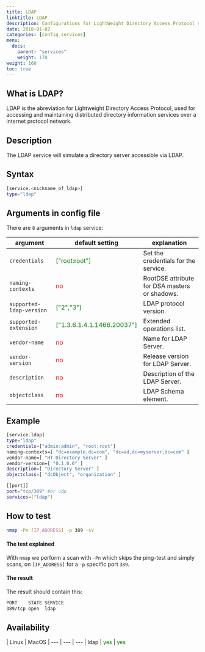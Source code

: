 ```yaml
---
title: LDAP
linktitle: LDAP
description: Configurations for LightWeight Directory Access Protocol service
date: 2018-01-02
categories: [config_services]
menu:
  docs:
    parent: "services"
    weight: 170
weight: 160
toc: true
---
```

## What is LDAP?

LDAP is the abreviation for  Lightweight Directory Access Protocol, used for accessing and maintaining distributed directory information services over a internet protocol network.

## Description

The LDAP service will simulate a directory server accessible via LDAP.

## Syntax

```bash
[service.<nickname_of_ldap>]
type="ldap"
```


## Arguments in config file

There are `8` arguments in `ldap` service:

 argument  | default setting | explanation
  ---  | --- | ---
`credentials` |  <span style="color:green">["root:root"]</span> | Set the credentials for the service.
`naming-contexts` |  <span style="color:red">no</span> | RootDSE attribute for DSA masters or shadows.
`supported-ldap-version` |  <span style="color:green">["2","3"]</span> | LDAP protocol version.
`supported-extension` |  <span style="color:green">["1.3.6.1.4.1.1466.20037"]</span> | Extended operations list.
`vendor-name` |  <span style="color:red">no</span> | Name for LDAP Server.
`vendor-version` |  <span style="color:red">no</span> | Release version for LDAP Server.
`description` |  <span style="color:red">no</span> | Description of the LDAP Server.
`objectclass` |  <span style="color:red">no</span> | LDAP Schema element.

## Example

```bash
[service.ldap]
type="ldap"
credentials=["admin:admin", "root:root"]
naming-contexts=[ "dc=example,dc=com", "dc=ad,dc=myserver,dc=com" ]
vendor-name=[ "HT Directory Server" ]
vendor-version=[ "0.1.0.0" ]
description=[ "Directory Server" ]
objectclass=[ "dcObject", "organization" ]

[[port]]
port="tcp/389" #or udp
services=["ldap"]
```

## How to test
```bash
nmap -Pn [IP_ADDRESS] -p 389 -sV
```

#### The test explained
With `nmap` we perform a scan with `-Pn` which skips the ping-test and simply
scans, on `[IP_ADDRESS]` for a `-p` specific port `389`.

#### The result
The result should contain this:
```bash
PORT    STATE SERVICE
389/tcp open  ldap
```

## Availability

 | Linux | MacOS |
--- | --- | --- |
ldap | <span style="color:green">yes</span> | <span style="color:green">yes</span>
